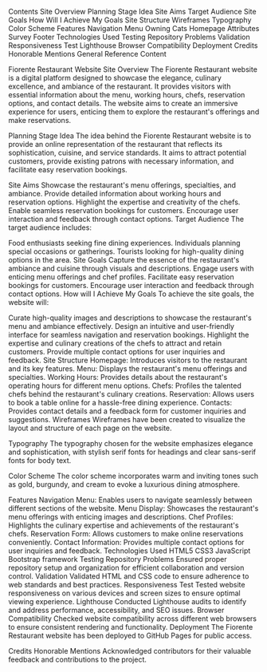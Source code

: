 
Contents
Site Overview
Planning Stage
Idea
Site Aims
Target Audience
Site Goals
How Will I Achieve My Goals
Site Structure
Wireframes
Typography
Color Scheme
Features
Navigation Menu
Owning Cats Homepage
Attributes
Survey
Footer
Technologies Used
Testing
Repository Problems
Validation
Responsiveness Test
Lighthouse
Browser Compatibility
Deployment
Credits
Honorable Mentions
General Reference
Content


Fiorente Restaurant Website
Site Overview
The Fiorente Restaurant website is a digital platform designed to showcase the elegance, culinary excellence, and ambiance of the restaurant. It provides visitors with essential information about the menu, working hours, chefs, reservation options, and contact details. The website aims to create an immersive experience for users, enticing them to explore the restaurant's offerings and make reservations.

Planning Stage
Idea
The idea behind the Fiorente Restaurant website is to provide an online representation of the restaurant that reflects its sophistication, cuisine, and service standards. It aims to attract potential customers, provide existing patrons with necessary information, and facilitate easy reservation bookings.

Site Aims
Showcase the restaurant's menu offerings, specialties, and ambiance.
Provide detailed information about working hours and reservation options.
Highlight the expertise and creativity of the chefs.
Enable seamless reservation bookings for customers.
Encourage user interaction and feedback through contact options.
Target Audience
The target audience includes:

Food enthusiasts seeking fine dining experiences.
Individuals planning special occasions or gatherings.
Tourists looking for high-quality dining options in the area.
Site Goals
Capture the essence of the restaurant's ambiance and cuisine through visuals and descriptions.
Engage users with enticing menu offerings and chef profiles.
Facilitate easy reservation bookings for customers.
Encourage user interaction and feedback through contact options.
How will I Achieve My Goals
To achieve the site goals, the website will:

Curate high-quality images and descriptions to showcase the restaurant's menu and ambiance effectively.
Design an intuitive and user-friendly interface for seamless navigation and reservation bookings.
Highlight the expertise and culinary creations of the chefs to attract and retain customers.
Provide multiple contact options for user inquiries and feedback.
Site Structure
Homepage: Introduces visitors to the restaurant and its key features.
Menu: Displays the restaurant's menu offerings and specialties.
Working Hours: Provides details about the restaurant's operating hours for different menu options.
Chefs: Profiles the talented chefs behind the restaurant's culinary creations.
Reservation: Allows users to book a table online for a hassle-free dining experience.
Contacts: Provides contact details and a feedback form for customer inquiries and suggestions.
Wireframes
Wireframes have been created to visualize the layout and structure of each page on the website.

Typography
The typography chosen for the website emphasizes elegance and sophistication, with stylish serif fonts for headings and clear sans-serif fonts for body text.

Color Scheme
The color scheme incorporates warm and inviting tones such as gold, burgundy, and cream to evoke a luxurious dining atmosphere.

Features
Navigation Menu: Enables users to navigate seamlessly between different sections of the website.
Menu Display: Showcases the restaurant's menu offerings with enticing images and descriptions.
Chef Profiles: Highlights the culinary expertise and achievements of the restaurant's chefs.
Reservation Form: Allows customers to make online reservations conveniently.
Contact Information: Provides multiple contact options for user inquiries and feedback.
Technologies Used
HTML5
CSS3
JavaScript
Bootstrap framework
Testing
Repository Problems
Ensured proper repository setup and organization for efficient collaboration and version control.
Validation
Validated HTML and CSS code to ensure adherence to web standards and best practices.
Responsiveness Test
Tested website responsiveness on various devices and screen sizes to ensure optimal viewing experience.
Lighthouse
Conducted Lighthouse audits to identify and address performance, accessibility, and SEO issues.
Browser Compatibility
Checked website compatibility across different web browsers to ensure consistent rendering and functionality.
Deployment
The Fiorente Restaurant website has been deployed to GitHub Pages for public access.

Credits
Honorable Mentions
Acknowledged contributors for their valuable feedback and contributions to the project.




